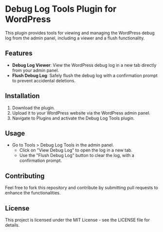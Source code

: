 # Debug Log Tools Plugin for WordPress

This plugin provides tools for viewing and managing the WordPress debug log from the admin panel, including a viewer and a flush functionality.

## Features

- **Debug Log Viewer**: View the WordPress debug log in a new tab directly from your admin panel.
- **Flush Debug Log**: Safely flush the debug log with a confirmation prompt to prevent accidental deletions.

## Installation

1. Download the plugin.
2. Upload it to your WordPress website via the WordPress admin panel.
3. Navigate to Plugins and activate the Debug Log Tools plugin.

## Usage

- Go to Tools > Debug Log Tools in the admin panel.
  - Click on "View Debug Log" to open the log in a new tab.
  - Use the "Flush Debug Log" button to clear the log, with a confirmation prompt.

## Contributing

Feel free to fork this repository and contribute by submitting pull requests to enhance the functionalities.

## License

This project is licensed under the MIT License - see the LICENSE file for details.
